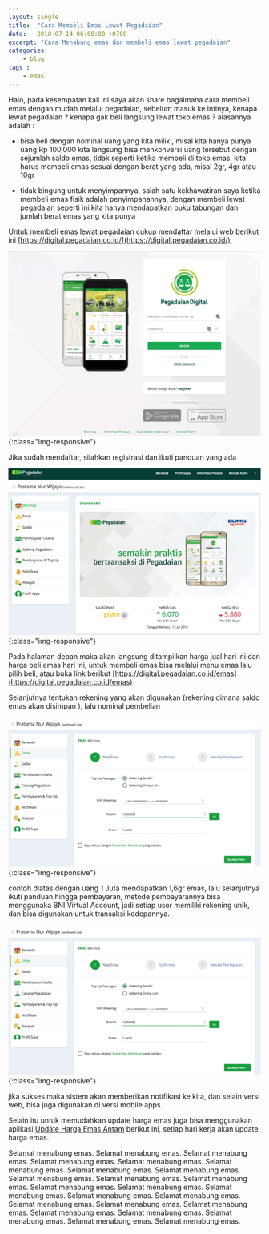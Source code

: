 ```yaml
---
layout: single
title:  "Cara Membeli Emas Lewat Pegadaian"
date:   2018-07-14 06:00:00 +0700
excerpt: "Cara Menabung emas dan membeli emas lewat pegadaian"
categories: 
    - blog
tags : 
    - emas
---
```


Halo, pada kesempatan kali ini saya akan share bagaimana cara membeli emas dengan mudah melalui pegadaian, sebelum masuk ke intinya, kenapa lewat pegadaian ? kenapa gak beli langsung lewat toko emas ? alasannya adalah :

- bisa beli dengan nominal uang yang kita miliki, misal kita hanya punya uang Rp 100,000 kita langsung bisa menkonversi uang tersebut dengan sejumlah saldo emas, tidak seperti ketika membeli di toko emas, kita harus membeli emas sesuai dengan berat yang ada, misal 2gr, 4gr atau 10gr

- tidak bingung untuk menyimpannya, salah satu kekhawatiran saya ketika membeli emas fisik adalah penyimpanannya, dengan membeli lewat pegadaian seperti ini kita hanya mendapatkan buku tabungan dan jumlah berat emas yang kita punya

Untuk membeli emas lewat pegadaian cukup mendaftar melalui web berikut ini [https://digital.pegadaian.co.id/](https://digital.pegadaian.co.id/)

![Cara Membeli Emas](/assets/images/pegadaian/pegadaian_1.png){:class="img-responsive"}

Jika sudah mendaftar, silahkan registrasi dan ikuti panduan yang ada

![Cara Membeli Emas](/assets/images/pegadaian/pegadaian_2.png){:class="img-responsive"}

Pada halaman depan maka akan langsung ditampilkan harga jual hari ini dan harga beli emas hari ini, untuk membeli emas bisa melalui menu emas lalu pilih beli, atau buka link berikut [https://digital.pegadaian.co.id/emas](https://digital.pegadaian.co.id/emas)

Selanjutnya tentukan rekening yang akan digunakan (rekening dimana saldo emas akan disimpan ), lalu nominal pembelian

![Cara Membeli Emas](/assets/images/pegadaian/pegadaian_3.png){:class="img-responsive"}

contoh diatas dengan uang 1 Juta mendapatkan 1,6gr emas, lalu selanjutnya ikuti panduan hingga pembayaran, metode pembayarannya bisa menggunaka BNI Virtual Account, jadi setiap user memiliki rekening unik, dan bisa digunakan untuk transaksi kedepannya.


![Cara Membeli Emas](/assets/images/pegadaian/pegadaian_3.png){:class="img-responsive"}


jika sukses maka sistem akan memberikan notifikasi ke kita, dan selain versi web, bisa juga digunakan di versi mobile apps. 

Selain itu untuk memudahkan update harga emas juga bisa menggunakan aplikasi [Update Harga Emas Antam](http://bit.ly/updatehargaemasantam) berikut ini, setiap hari kerja akan update harga emas.

Selamat menabung emas.
Selamat menabung emas.
Selamat menabung emas.
Selamat menabung emas.
Selamat menabung emas.
Selamat menabung emas.
Selamat menabung emas.
Selamat menabung emas.
Selamat menabung emas.
Selamat menabung emas.
Selamat menabung emas.
Selamat menabung emas.
Selamat menabung emas.
Selamat menabung emas.
Selamat menabung emas.
Selamat menabung emas.
Selamat menabung emas.
Selamat menabung emas.
Selamat menabung emas.
Selamat menabung emas.
Selamat menabung emas.
Selamat menabung emas.
Selamat menabung emas.
Selamat menabung emas.

